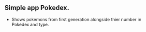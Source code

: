 ## Simple app Pokedex.

* Shows pokemons from first generation alongside thier number in Pokedex and type.